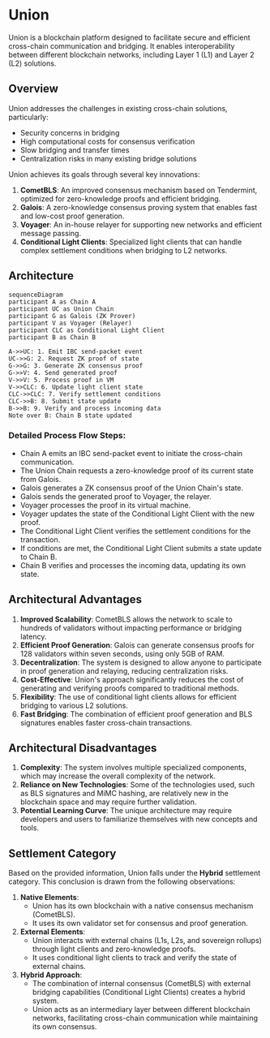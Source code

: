 # Union

Union is a blockchain platform designed to facilitate secure and efficient cross-chain communication and bridging. It enables interoperability between different blockchain networks, including Layer 1 (L1) and Layer 2 (L2) solutions.

## Overview

Union addresses the challenges in existing cross-chain solutions, particularly:

- Security concerns in bridging
- High computational costs for consensus verification
- Slow bridging and transfer times
- Centralization risks in many existing bridge solutions

Union achieves its goals through several key innovations:

1. **CometBLS**: An improved consensus mechanism based on Tendermint, optimized for zero-knowledge proofs and efficient bridging.
2. **Galois**: A zero-knowledge consensus proving system that enables fast and low-cost proof generation.
3. **Voyager**: An in-house relayer for supporting new networks and efficient message passing.
4. **Conditional Light Clients**: Specialized light clients that can handle complex settlement conditions when bridging to L2 networks.

## Architecture

```mermaid
sequenceDiagram
participant A as Chain A
participant UC as Union Chain
participant G as Galois (ZK Prover)
participant V as Voyager (Relayer)
participant CLC as Conditional Light Client
participant B as Chain B

A->>UC: 1. Emit IBC send-packet event
UC->>G: 2. Request ZK proof of state
G->>G: 3. Generate ZK consensus proof
G->>V: 4. Send generated proof
V->>V: 5. Process proof in VM
V->>CLC: 6. Update light client state
CLC->>CLC: 7. Verify settlement conditions
CLC->>B: 8. Submit state update
B->>B: 9. Verify and process incoming data
Note over B: Chain B state updated
```

### Detailed Process Flow Steps:

- Chain A emits an IBC send-packet event to initiate the cross-chain communication.
- The Union Chain requests a zero-knowledge proof of its current state from Galois.
- Galois generates a ZK consensus proof of the Union Chain's state.
- Galois sends the generated proof to Voyager, the relayer.
- Voyager processes the proof in its virtual machine.
- Voyager updates the state of the Conditional Light Client with the new proof.
- The Conditional Light Client verifies the settlement conditions for the transaction.
- If conditions are met, the Conditional Light Client submits a state update to Chain B.
- Chain B verifies and processes the incoming data, updating its own state.

## **Architectural Advantages**

1. **Improved Scalability**: CometBLS allows the network to scale to hundreds of validators without impacting performance or bridging latency.
2. **Efficient Proof Generation**: Galois can generate consensus proofs for 128 validators within seven seconds, using only 5GB of RAM.
3. **Decentralization**: The system is designed to allow anyone to participate in proof generation and relaying, reducing centralization risks.
4. **Cost-Effective**: Union's approach significantly reduces the cost of generating and verifying proofs compared to traditional methods.
5. **Flexibility**: The use of conditional light clients allows for efficient bridging to various L2 solutions.
6. **Fast Bridging**: The combination of efficient proof generation and BLS signatures enables faster cross-chain transactions.

## **Architectural Disadvantages**

1. **Complexity**: The system involves multiple specialized components, which may increase the overall complexity of the network.
2. **Reliance on New Technologies**: Some of the technologies used, such as BLS signatures and MiMC hashing, are relatively new in the blockchain space and may require further validation.
3. **Potential Learning Curve**: The unique architecture may require developers and users to familiarize themselves with new concepts and tools.

## **Settlement Category**

Based on the provided information, Union falls under the **Hybrid** settlement category. This conclusion is drawn from the following observations:

1. **Native Elements**:
   - Union has its own blockchain with a native consensus mechanism (CometBLS).
   - It uses its own validator set for consensus and proof generation.
2. **External Elements**:
   - Union interacts with external chains (L1s, L2s, and sovereign rollups) through light clients and zero-knowledge proofs.
   - It uses conditional light clients to track and verify the state of external chains.
3. **Hybrid Approach**:
   - The combination of internal consensus (CometBLS) with external bridging capabilities (Conditional Light Clients) creates a hybrid system.
   - Union acts as an intermediary layer between different blockchain networks, facilitating cross-chain communication while maintaining its own consensus.
